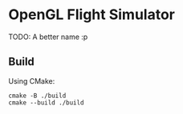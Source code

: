 # OpenGL Flight Simulator

TODO: A better name :p

## Build

Using CMake:

```
cmake -B ./build 
cmake --build ./build
```

